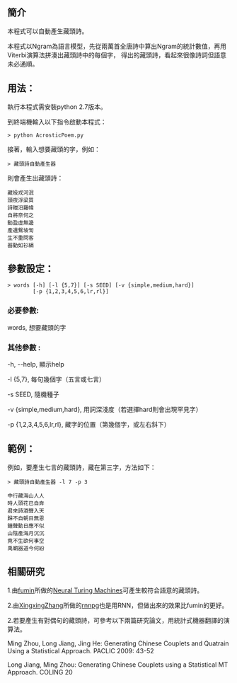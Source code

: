 ## 簡介

本程式可以自動產生藏頭詩。

本程式以Ngram為語言模型，先從兩萬首全唐詩中算出Ngram的統計數值，再用Viterbi演算法拼湊出藏頭詩中的每個字，
得出的藏頭詩，看起來很像詩詞但語意未必通順。

## 用法：

執行本程式需安裝python 2.7版本。

到終端機輸入以下指令啟動本程式：

```
> python AcrosticPoem.py
```

接著，輸入想要藏頭的字，例如：

```
> 藏頭詩自動產生器
```

則會產生出藏頭詩：

```
藏衱戎河泯 
頭夜浮梁買 
詩贈汨羅幃 
自將奈何之
動盈虛無邊
產遺鴛坡訇
生不重問客
器動如衫絹
```

## 參數設定：

```
> words [-h] [-l {5,7}] [-s SEED] [-v {simple,medium,hard}]
        [-p {1,2,3,4,5,6,lr,rl}]
```

### 必要參數:
    
  words,                 想要藏頭的字  

### 其他參數 :

  -h, --help,               顯示help 

  -l {5,7},                每句幾個字（五言或七言）  

  -s SEED,                 隨機種子

  -v {simple,medium,hard}, 用詞深淺度（若選擇hard則會出現罕見字）

  -p {1,2,3,4,5,6,lr,rl},  藏字的位置（第幾個字，或左右斜下）  


## 範例：

例如，要產生七言的藏頭詩，藏在第三字，方法如下：

```
> 藏頭詩自動產生器 -l 7 -p 3

中行藏海山人人
時人頭花已自奔
君來詩酒聲入天
歸不自朝日無恩
鐘聲動日應不似
山陰產海月沉沉
竟不生欲何事空
禹廟器道今何紛
```

## 相關研究


1.由[fumin](https://github.com/fumin/)所做的[Neural Turing Machines](https://github.com/fumin/ntm)可產生較符合語意的藏頭詩。

2.由[XingxingZhang](https://github.com/XingxingZhang)所做的[rnnpg](https://github.com/XingxingZhang/rnnpg/blob/master/README.md)也是用RNN，但做出來的效果比fumin的更好。

2.若要產生有對偶句的藏頭詩，可參考以下兩篇研究論文，用統計式機器翻譯的演算法。

Ming Zhou, Long Jiang, Jing He: Generating Chinese Couplets and Quatrain Using a Statistical Approach. PACLIC 2009: 43-52

Long Jiang, Ming Zhou: Generating Chinese Couplets using a Statistical MT Approach. COLING 20


